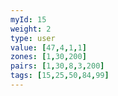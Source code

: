 ```yaml
---
myId: 15
weight: 2
type: user
value: [47,4,1,1]
zones: [1,30,200]
pairs: [1,30,8,3,200]
tags: [15,25,50,84,99]
---
```

